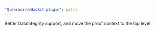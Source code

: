 ```yaml
---
'@learncard/didkit-plugin': patch
---
```


Better DataIntegrity support, and move the proof context to the top level
